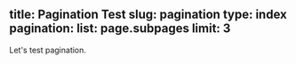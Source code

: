 title: Pagination Test
slug: pagination
type: index
pagination:
    list: page.subpages
    limit: 3
---
Let's test pagination.

